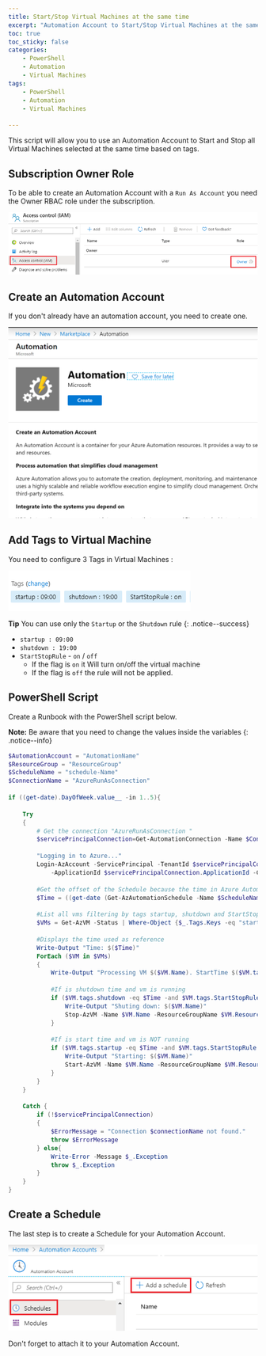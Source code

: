 ```yaml
---
title: Start/Stop Virtual Machines at the same time
excerpt: "Automation Account to Start/Stop Virtual Machines at the same time"
toc: true
toc_sticky: false
categories: 
    - PowerShell 
    - Automation 
    - Virtual Machines
tags: 
    - PowerShell
    - Automation
    - Virtual Machines

---
```


This script will allow you to use an Automation Account to Start and Stop all Virtual Machines selected at the same time based on tags.


## Subscription Owner Role

To be able to create an Automation Account with a `Run As Account` you need the Owner RBAC role under the subscription.

![img](/assets/images/2019/11/subscription.png)

## Create an Automation Account

If you don't already have an automation account, you need to create one.

![img](/assets/images/2019/11/automation.png) 


## Add Tags to Virtual Machine

You need to configure 3 Tags in Virtual Machines :


![img](/assets/images/2019/11/start-stop-tags.png) 


 **Tip**
  You can use only the `Startup` or the `Shutdown` rule
  {: .notice--success}

  - `startup : 09:00` 
  - `shutdown : 19:00`  
  - `StartStopRule` - `on` / `off`
    - If the flag is `on`  it Will turn on/off the virtual machine
    - If the flag is `off` the rule will not be applied.
  


## PowerShell Script

Create a Runbook with the PowerShell script below.

**Note:**
 Be aware that you need to change the values inside the variables
{: .notice--info}




```powershell
$AutomationAccount = "AutomationName"
$ResourceGroup = "ResourceGroup"
$ScheduleName = "schedule-Name"
$ConnectionName = "AzureRunAsConnection"

if ((get-date).DayOfWeek.value__ -in 1..5){
    
    Try
    {
        # Get the connection "AzureRunAsConnection "
        $servicePrincipalConnection=Get-AutomationConnection -Name $ConnectionName

        "Logging in to Azure..."
        Login-AzAccount -ServicePrincipal -TenantId $servicePrincipalConnection.TenantId `
            -ApplicationId $servicePrincipalConnection.ApplicationId -CertificateThumbprint $servicePrincipalConnection.CertificateThumbprint 

        #Get the offset of the Schedule because the time in Azure Automation is in UTC
        $Time = ((get-date (Get-AzAutomationSchedule -Name $ScheduleName -ResourceGroupName $ResourceGroup -AutomationAccountName $AutomationAccount).NextRun.ToString("HH:mm")).AddHours(-(Get-AzAutomationSchedule -Name $ScheduleName -ResourceGroupName $ResourceGroup -AutomationAccountName $AutomationAccount).Interval)).ToString("HH:mm")

        #List all vms filtering by tags startup, shutdown and StartStopRule
        $VMs = Get-AzVM -Status | Where-Object {$_.Tags.Keys -eq "startup" -or $_.Tags.Keys -eq "shutdown" -and $_.Tags.Keys -eq "StartStopRule" }

        #Displays the time used as reference
        Write-Output "Time: $($Time)"
        ForEach ($VM in $VMs) 
        {        
            Write-Output "Processing VM $($VM.Name). StartTime $($VM.tags.startup). ShutdownTime $($VM.tags.shutdown). StartStopRule $($VM.tags.StartStopRule)"
            
            #If is shutdown time and vm is running
            if ($VM.tags.shutdown -eq $Time -and $VM.tags.StartStopRule -eq "on" -and $vm.PowerState -eq "VM running") {
                Write-Output "Shuting down: $($VM.Name)"
                Stop-AzVM -Name $VM.Name -ResourceGroupName $VM.ResourceGroupName -Force
            }
        
            #If is start time and vm is NOT running
            if ($VM.tags.startup -eq $Time -and $VM.tags.StartStopRule -eq "on" -and $vm.PowerState -eq "VM deallocated") {
                Write-Output "Starting: $($VM.Name)"
                Start-AzVM -Name $VM.Name -ResourceGroupName $VM.ResourceGroupName
            }
        }
    }
    
    Catch {
        if (!$servicePrincipalConnection)
        {
            $ErrorMessage = "Connection $connectionName not found."
            throw $ErrorMessage
        } else{
            Write-Error -Message $_.Exception
            throw $_.Exception
        }
    }
} 
```


## Create a Schedule

The last step is to create a Schedule for your Automation Account.

![img](/assets/images/2019/11/schedule.png)


Don't forget to attach it to your Automation Account.
